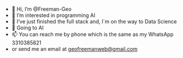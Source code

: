 - 👋 Hi, I’m @Freeman-Geo
- 👀 I’m interested in programming AI
- 🌱 I’ve just finished the full stack and, I´m on the way to Data Science
- 💞️ Going to AI
- 📫 You can reach me by phone which is the same as my WhatsApp 3310385821
- or send me an email at geofreemanweb@gmail.com 

<!---
Freeman-Geo/Freeman-Geo is an ✨ special ✨ repository because its `README.md` (this file) appears on your GitHub profile.
You can click the Preview link to take a look at your changes.
--->
